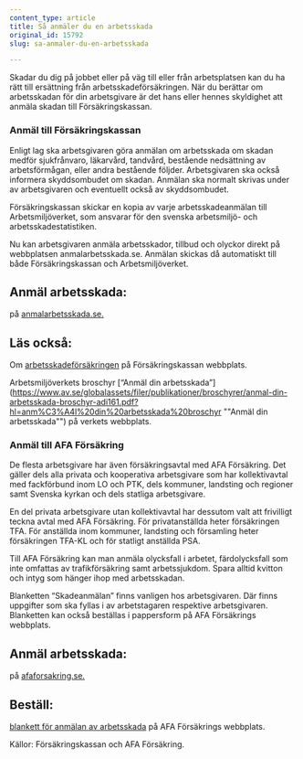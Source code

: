 ```yaml
---
content_type: article
title: Så anmäler du en arbetsskada
original_id: 15792
slug: sa-anmaler-du-en-arbetsskada

---
```


Skadar du dig på jobbet eller på väg till eller från arbetsplatsen kan du ha rätt till ersättning från arbetsskadeförsäkringen. När du berättar om arbetsskadan för din arbetsgivare är det hans eller hennes skyldighet att anmäla skadan till Försäkringskassan.

### Anmäl till Försäkringskassan

Enligt lag ska arbetsgivaren göra anmälan om arbetsskada om skadan medför sjukfrånvaro, läkarvård, tandvård, bestående nedsättning av arbetsförmågan, eller andra bestående följder. Arbetsgivaren ska också informera skyddsombudet om skadan. Anmälan ska normalt skrivas under av arbetsgivaren och eventuellt också av skyddsombudet.

Försäkringskassan skickar en kopia av varje arbetsskadeanmälan till Arbetsmiljöverket, som ansvarar för den svenska arbetsmiljö- och arbetsskadestatistiken.

Nu kan arbetsgivaren anmäla arbetsskador, tillbud och olyckor direkt på webbplatsen anmalarbetsskada.se. Anmälan skickas då automatiskt till både Försäkringskassan och Arbetsmiljöverket.

Anmäl arbetsskada:
------------------

på [anmalarbetsskada.se.](https://anmalarbetsskada.se/ "anmalarbetsskada.se.")

Läs också:
----------

Om [arbetsskadeförsäkringen](https://www.forsakringskassan.se/!ut/p/z0/04_Sj9CPykssy0xPLMnMz0vMAfIjypNzrQoSSzJUDY0dVQ2c8_NKUvNKgl3jg1KLC_LzijPLUlUNcivzUjLTM1JLUotUDdISk7PT8ouSSvNSUDj6BdmOigDUvFXF/ "arbetsskadeförsäkringen") på Försäkringskassan webbplats.

Arbetsmiljöverkets broschyr [“Anmäl din arbetsskada”](https://www.av.se/globalassets/filer/publikationer/broschyrer/anmal-din-arbetsskada-broschyr-adi161.pdf?hl=anm%C3%A4l%20din%20arbetsskada%20broschyr ""Anmäl din arbetsskada"") på verkets webbplats.

### Anmäl till AFA Försäkring

De flesta arbetsgivare har även försäkringsavtal med AFA Försäkring. Det gäller dels alla privata och kooperativa arbetsgivare som har kollektivavtal med fackförbund inom LO och PTK, dels kommuner, landsting och regioner samt Svenska kyrkan och dels statliga arbetsgivare.

En del privata arbetsgivare utan kollektivavtal har dessutom valt att frivilligt teckna avtal med AFA Försäkring. För privatanställda heter försäkringen TFA. För anställda inom kommuner, landsting och församling heter försäkringen TFA-KL och för statligt anställda PSA.

Till AFA Försäkring kan man anmäla olycksfall i arbetet, färdolycksfall som inte omfattas av trafikförsäkring samt arbetssjukdom. Spara alltid kvitton och intyg som hänger ihop med arbetsskadan.

Blanketten “Skadeanmälan” finns vanligen hos arbetsgivaren. Där finns uppgifter som ska fyllas i av arbetstagaren respektive arbetsgivaren. Blanketten kan också beställas i pappersform på AFA Försäkrings webbplats.

Anmäl arbetsskada:
------------------

på [afaforsakring.se.](http://www.afaforsakring.se/forsakringar/arbetsskada/anmal-arbetsskada/ "Anmäl arbetsskada på afaforsakring.se.")

Beställ:
--------

[blankett för anmälan av arbetsskada](http://www.afaforsakring.se/Forsakringar/Anmalningsblanketter/Blanketter-om-Arbetsskadeforsakring/ "blankett för anmälan av arbetsskada") på AFA Försäkrings webbplats.

Källor: Försäkringskassan och AFA Försäkring.

